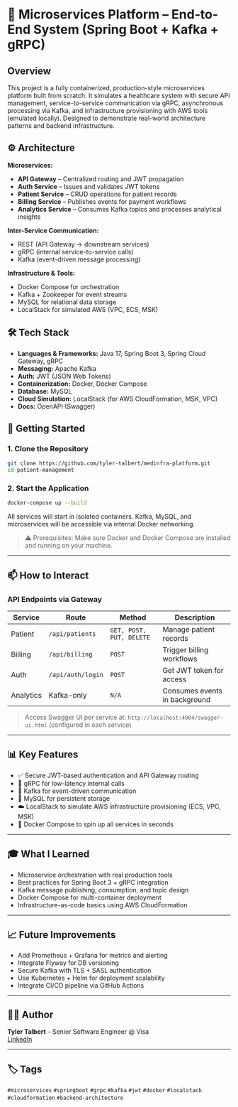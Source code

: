 # 🧠 Microservices Platform – End-to-End System (Spring Boot + Kafka + gRPC)

## Overview

This project is a fully containerized, production-style microservices platform built from scratch. It simulates a healthcare system with secure API management, service-to-service communication via gRPC, asynchronous processing via Kafka, and infrastructure provisioning with AWS tools (emulated locally). Designed to demonstrate real-world architecture patterns and backend infrastructure.

## ⚙️ Architecture

**Microservices:**

- **API Gateway** – Centralized routing and JWT propagation
- **Auth Service** – Issues and validates JWT tokens
- **Patient Service** – CRUD operations for patient records
- **Billing Service** – Publishes events for payment workflows
- **Analytics Service** – Consumes Kafka topics and processes analytical insights

**Inter-Service Communication:**

- REST (API Gateway → downstream services)
- gRPC (internal service-to-service calls)
- Kafka (event-driven message processing)

**Infrastructure & Tools:**

- Docker Compose for orchestration
- Kafka + Zookeeper for event streams
- MySQL for relational data storage
- LocalStack for simulated AWS (VPC, ECS, MSK)

## 🛠️ Tech Stack

- **Languages & Frameworks:** Java 17, Spring Boot 3, Spring Cloud Gateway, gRPC
- **Messaging:** Apache Kafka
- **Auth:** JWT (JSON Web Tokens)
- **Containerization:** Docker, Docker Compose
- **Database:** MySQL
- **Cloud Simulation:** LocalStack (for AWS CloudFormation, MSK, VPC)
- **Docs:** OpenAPI (Swagger)

## 🚀 Getting Started

### 1. Clone the Repository

```bash
git clone https://github.com/tyler-talbert/medinfra-platform.git
cd patient-management
```

### 2. Start the Application

```bash
docker-compose up --build
```

All services will start in isolated containers. Kafka, MySQL, and microservices will be accessible via internal Docker networking.

> ⚠️ Prerequisites: Make sure Docker and Docker Compose are installed and running on your machine.

---

## 📫 How to Interact

### API Endpoints via Gateway

| Service | Route | Method | Description |
|--------|-------|--------|-------------|
| Patient | `/api/patients` | `GET, POST, PUT, DELETE` | Manage patient records |
| Billing | `/api/billing` | `POST` | Trigger billing workflows |
| Auth | `/api/auth/login` | `POST` | Get JWT token for access |
| Analytics | Kafka-only | `N/A` | Consumes events in background |

> Access Swagger UI per service at: `http://localhost:4004/swagger-ui.html` (configured in each service)

---

## 📊 Key Features

- ✅ Secure JWT-based authentication and API Gateway routing
- 🧵 gRPC for low-latency internal calls
- 🔁 Kafka for event-driven communication
- 🐬 MySQL for persistent storage
- ☁️ LocalStack to simulate AWS infrastructure provisioning (ECS, VPC, MSK)
- 🐳 Docker Compose to spin up all services in seconds

---

## 🎓 What I Learned

- Microservice orchestration with real production tools
- Best practices for Spring Boot 3 + gRPC integration
- Kafka message publishing, consumption, and topic design
- Docker Compose for multi-container deployment
- Infrastructure-as-code basics using AWS CloudFormation

---

## 📈 Future Improvements

- Add Prometheus + Grafana for metrics and alerting
- Integrate Flyway for DB versioning
- Secure Kafka with TLS + SASL authentication
- Use Kubernetes + Helm for deployment scalability
- Integrate CI/CD pipeline via GitHub Actions

---

## 👨‍💻 Author

**Tyler Talbert** – Senior Software Engineer @ Visa  
[LinkedIn](www.linkedin.com/in/tylertal)

---

## 🏷️ Tags

`#microservices` `#springboot` `#grpc` `#kafka` `#jwt` `#docker` `#localstack` `#cloudformation` `#backend-architecture`




